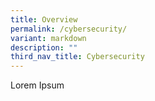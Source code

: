 ```yaml
---
title: Overview
permalink: /cybersecurity/
variant: markdown
description: ""
third_nav_title: Cybersecurity
---
```

Lorem Ipsum